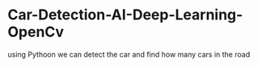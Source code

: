 # Car-Detection-AI-Deep-Learning-OpenCv

using Pythoon we can detect the car and find how many cars in the road 
